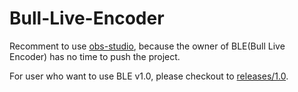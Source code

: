 Bull-Live-Encoder
=================

Recomment to use [obs-studio](https://github.com/jp9000/obs-studio), 
because the owner of BLE(Bull Live Encoder) has no time to push the project.

For user who want to use BLE v1.0, please checkout to [releases/1.0](https://github.com/ossrs/srs-ble/tree/releases/1.0).

